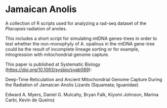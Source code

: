 # Jamaican Anolis


A collection of R scripts used for analyzing a rad-seq dataset of the _Placopsis_ radiation of anoles.

This includes a short script for simulating mtDNA genes-trees in order to test whether the non-monophyly of A. opalinus in the mtDNA gene-tree could be the result of incomplete lineage sorting or for example, introgression with mitochondrial genome capture.


This paper is published at Systematic Biology (https://doi.org/10.1093/sysbio/syab089):

Deep-Time Reticulation and Ancient Mitochondrial Genome Capture During the Radiation of Jamaican Anolis Lizards (Squamata; Iguanidae)

Edward A. Myers, Daniel G. Mulcahy, Bryan Falk, Kiyomi Johnson, Marina Carbi, Kevin de Queiroz
